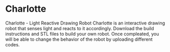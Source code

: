 # Charlotte
Charlotte - Light Reactive Drawing Robot
Charlotte is an interactive drawing robot that senses light and reacts to it accordingly.
Download the build instructions and STL files to build your own robot. Once compleated, you will be able to change the behavior
of the robot by uploading different codes.
